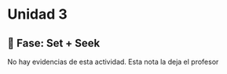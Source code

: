 # Unidad 3

## 🔎 Fase: Set + Seek


No hay evidencias de esta actividad. Esta nota la deja el profesor
